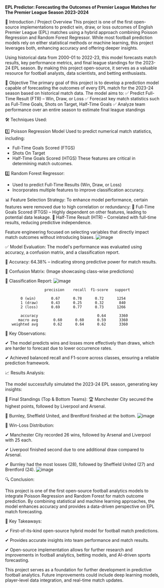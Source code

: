 **EPL Predictor: Forecasting the Outcomes of Premier League Matches for The Premier League Season 2023-2024**

📌 Introduction / Project Overview
This project is one of the first open-source implementations to predict win, draw, or loss outcomes of English Premier League (EPL) matches using a hybrid approach combining Poisson Regression and Random Forest Regressor. While most football prediction models rely on either statistical methods or machine learning, this project leverages both, enhancing accuracy and offering deeper insights.

Using historical data from 2000-01 to 2022-23, this model forecasts match results, key performance metrics, and final league standings for the 2023-24 EPL season. By making this project open-source, it serves as a valuable resource for football analysts, data scientists, and betting enthusiasts.

🎯 Objective
The primary goal of this project is to develop a prediction model capable of forecasting the outcomes of every EPL match for the 2023-24 season based on historical match data. The model aims to:
✅ Predict Full-Time Result (FTR) – Win, Draw, or Loss
✅ Forecast key match statistics such as Full-Time Goals, Shots on Target, Half-Time Goals
✅ Analyze team performance over an entire season to estimate final league standings

🛠️ Techniques Used:

1️⃣ Poisson Regression Model
Used to predict numerical match statistics, including:
- Full-Time Goals Scored (FTGS)
- Shots On Target
- Half-Time Goals Scored (HTGS)
These features are critical in determining match outcomes.

2️⃣ Random Forest Regressor:
- Used to predict Full-Time Results (Win, Draw, or Loss)
- Incorporates multiple features to improve classification accuracy.

📊 Feature Selection Strategy:
To enhance model performance, certain features were removed due to high correlation or redundancy:
🚫 Full-Time Goals Scored (FTGS) – Highly dependent on other features, leading to potential data leakage.
🚫 Half-Time Result (HTR) – Correlated with full-time results, reducing predictive independence.

Feature engineering focused on selecting variables that directly impact match outcomes without introducing biases.
![image](https://github.com/sylron97/Python-Projects/assets/132649680/5bdf5ac1-f566-46bc-a05c-a2107c2f99ed)

✅ Model Evaluation:
The model's performance was evaluated using accuracy, a confusion matrix, and a classification report.

🔹 Accuracy: 64.38% – indicating strong predictive power for match results.

📌 Confusion Matrix: (Image showcasing class-wise predictions)

📌 Classification Report:
![image](https://github.com/sylron97/Python-Projects/assets/132649680/207a1544-a1a8-4e26-8608-5ac045af5d78)

                      precision    recall  f1-score   support

           0 (win)       0.67      0.78      0.72      1254
           1 (draw)      0.43      0.25      0.32       840
           2 (loss)      0.69      0.77      0.73      1266

           accuracy                           0.64      3360
          macro avg       0.60      0.60      0.59      3360
       weighted avg       0.62      0.64      0.62      3360

🔹 Key Observations:

✔ The model predicts wins and losses more effectively than draws, which are harder to forecast due to lower occurrence rates.

✔ Achieved balanced recall and F1-score across classes, ensuring a reliable prediction framework.

📈 Results Analysis:

The model successfully simulated the 2023-24 EPL season, generating key insights:

🔹 Final Standings (Top & Bottom Teams):
🏆 Manchester City secured the highest points, followed by Liverpool and Arsenal.

🔻 Burnley, Sheffield United, and Brentford finished at the bottom.
![image](https://github.com/sylron97/Python-Projects/assets/132649680/e506ee0e-96a9-4425-85f1-d711f488b8f0)

🔹 Win-Loss Distribution:

✔ Manchester City recorded 26 wins, followed by Arsenal and Liverpool with 25 each.

✔ Liverpool finished second due to one additional draw compared to Arsenal.

✔ Burnley had the most losses (28), followed by Sheffield United (27) and Brentford (24).
![image](https://github.com/sylron97/Python-Projects/assets/132649680/29452e9a-ab84-48e0-a1b2-29dd9f076e90)

🔍 Conclusion:

This project is one of the first open-source football analytics models to integrate Poisson Regression and Random Forest for match outcome prediction. By combining statistical and machine learning approaches, the model enhances accuracy and provides a data-driven perspective on EPL match forecasting.

📌 Key Takeaways:

✔ First-of-its-kind open-source hybrid model for football match predictions.

✔ Provides accurate insights into team performance and match results.

✔ Open-source implementation allows for further research and improvements in football analytics, betting models, and AI-driven sports forecasting.

This project serves as a foundation for further development in predictive football analytics. Future improvements could include deep learning models, player-level data integration, and real-time match updates.



